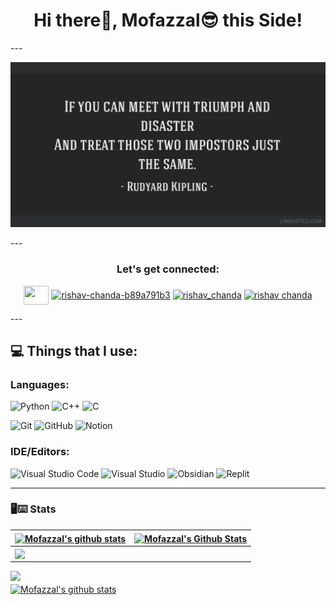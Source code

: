 
<h1 align="center">Hi there👋, Mofazzal😎 this Side!</h1>
---
<p>
<img src="image.jpg">
</p>
---
<h3 align="center">Let's get connected:</h3>
<p align="center">
 <a href="mailto:mofazzalhossen874@gmail.com" target="blank"><img align="center" src="https://upload.wikimedia.org/wikipedia/commons/thumb/7/7e/Gmail_icon_%282020%29.svg/768px-Gmail_icon_%282020%29.svg.png?20221017173631" height="30" width="40" /></a> 
<a href="https://linkedin.com/in/mofazzal874/" target="blank"><img align="center" src="https://raw.githubusercontent.com/rahuldkjain/github-profile-readme-generator/master/src/images/icons/Social/linked-in-alt.svg" alt="rishav-chanda-b89a791b3" height="30" width="40" /></a>
<a href="https://facebook.com/mofazzal874" target="blank"><img align="center" src="https://upload.wikimedia.org/wikipedia/en/0/04/Facebook_f_logo_%282021%29.svg" alt="rishav_chanda" height="30" width="40" /></a>
<a href="https://www.youtube.com/@Mofazzal874" target="blank"><img align="center" src="https://raw.githubusercontent.com/rahuldkjain/github-profile-readme-generator/master/src/images/icons/Social/youtube.svg" alt="rishav chanda" height="30" width="40" /></a>
</p>
---

## 💻 **Things that I use:**
### **Languages**:
![Python](https://img.shields.io/badge/python-3670A0?style=for-the-badge&logo=python&logoColor=ffdd54)
![C++](https://img.shields.io/badge/c++-%2300599C.svg?style=for-the-badge&logo=c%2B%2B&logoColor=white)
![C](https://img.shields.io/badge/c-%2300599C.svg?style=for-the-badge&logo=c&logoColor=white)

![Git](https://img.shields.io/badge/git-%23F05033.svg?style=for-the-badge&logo=git&logoColor=white)
![GitHub](https://img.shields.io/badge/github-%23121011.svg?style=for-the-badge&logo=github&logoColor=white)
![Notion](https://img.shields.io/badge/Notion-%23000000.svg?style=for-the-badge&logo=notion&logoColor=white)


### **IDE/Editors:**
![Visual Studio Code](https://img.shields.io/badge/Visual%20Studio%20Code-0078d7.svg?style=for-the-badge&logo=visual-studio-code&logoColor=white)
![Visual Studio](https://img.shields.io/badge/Visual%20Studio-5C2D91.svg?style=for-the-badge&logo=visual-studio&logoColor=white)
![Obsidian](https://img.shields.io/badge/Obsidian-%23483699.svg?style=for-the-badge&logo=obsidian&logoColor=white)
![Replit](https://img.shields.io/badge/Replit-DD1200?style=for-the-badge&logo=Replit&logoColor=white)

---


### 🖥⌨ Stats


| <a href="https://github.com/Mofazzal874"><img align="center" src="https://github-readme-streak-stats.herokuapp.com?user=Mofazzal874&theme=tokyonight&hide_border=true&date_format=M%20j%5B%2C%20Y%5D)" alt="Mofazzal's github stats" /></a> | <a href="https://github.com/Mofazzal874"><img align="center" src="https://github-readme-stats.vercel.app/api?username=Mofazzal874&show_icons=true&include_all_commits=true&theme=tokyonight&hide_border=true" alt="Mofazzal's Github Stats" /></a> | 
| :------------- | :-------------: |
| <a href="https://github.com/Mofazzal874"><img align="center" src="https://github-readme-stats.vercel.app/api/top-langs/?username=Mofazzal874&layout=compact&theme=tokyonight&hide_border=true" /></a>  
[![](https://visitcount.itsvg.in/api?id=Mofazzal874&label=Profile%20Views&color=12&icon=1&pretty=false)](https://visitcount.itsvg.in)
<br />
<a href="https://github.com/Mofazzal874"><img align="center" src="https://github-readme-activity-graph.cyclic.app/graph?username=Mofazzal874&bg_color=1a1b27&color=1f6feb&line=38bcad&point=628fdb&area=true&hide_border=true" alt="Mofazzal's github stats" /></a>

<br />


